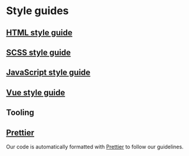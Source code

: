 # Style guides

## [HTML style guide](html.md)

## [SCSS style guide](scss.md)

## [JavaScript style guide](javascript.md)

## [Vue style guide](vue.md)

## Tooling

## [Prettier](prettier.md)

Our code is automatically formatted with [Prettier](https://prettier.io) to follow our guidelines.
